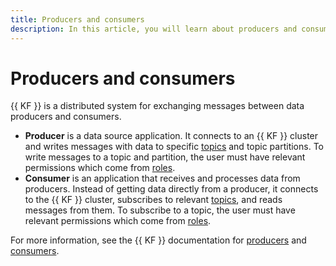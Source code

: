 ```yaml
---
title: Producers and consumers
description: In this article, you will learn about producers and consumers.
---
```


# Producers and consumers

{{ KF }} is a distributed system for exchanging messages between data producers and consumers.

* **Producer** is a data source application. It connects to an {{ KF }} cluster and writes messages with data to specific [topics](topics.md) and topic partitions. To write messages to a topic and partition, the user must have relevant permissions which come from [roles](account-roles.md).
* **Consumer** is an application that receives and processes data from producers. Instead of getting data directly from a producer, it connects to the {{ KF }} cluster, subscribes to relevant [topics](topics.md), and reads messages from them. To subscribe to a topic, the user must have relevant permissions which come from [roles](account-roles.md).

For more information, see the {{ KF }} documentation for [producers](https://kafka.apache.org/documentation/#theproducer) and [consumers](https://kafka.apache.org/documentation/#theconsumer).